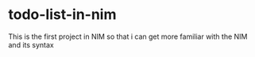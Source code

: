 # todo-list-in-nim
This is the first project in NIM so that i can get more familiar with the NIM and its syntax 
